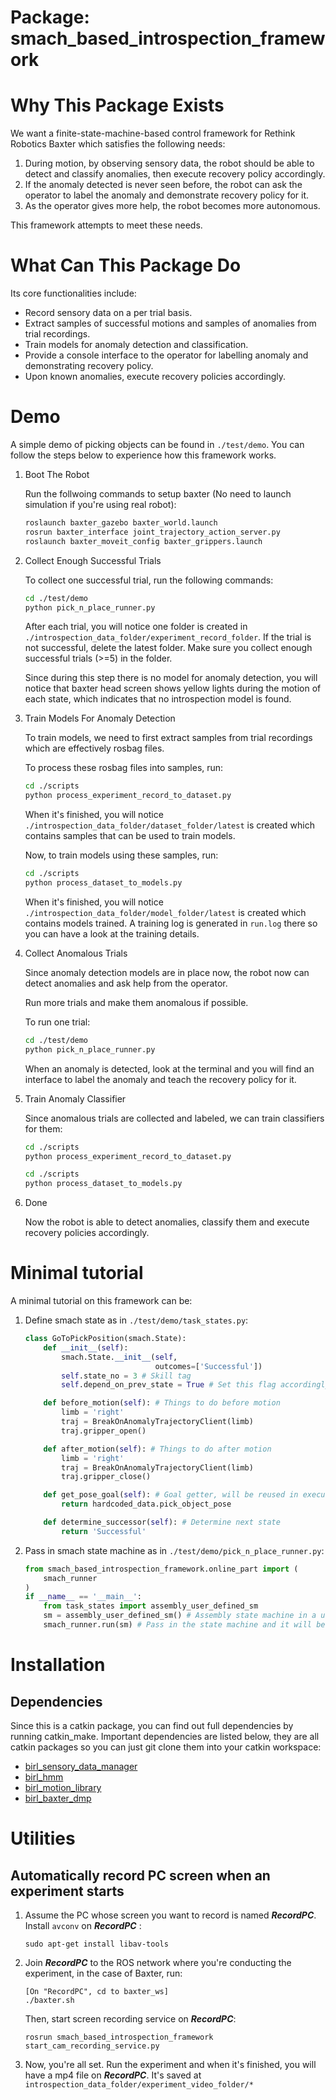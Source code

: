 
# Package: smach_based_introspection_framework

# Why This Package Exists

We want a finite-state-machine-based control framework for Rethink Robotics Baxter which satisfies the following needs:

1. During motion, by observing sensory data, the robot should be able to detect and classify anomalies, then execute recovery policy accordingly.
1. If the anomaly detected is never seen before, the robot can ask the operator to label the anomaly and demonstrate recovery policy for it.
1. As the operator gives more help, the robot becomes more autonomous.

This framework attempts to meet these needs. 

# What Can This Package Do

Its core functionalities include:

- Record sensory data on a per trial basis.
- Extract samples of successful motions and samples of anomalies from trial recordings. 
- Train models for anomaly detection and classification.
- Provide a console interface to the operator for labelling anomaly and demonstrating recovery policy.
- Upon known anomalies, execute recovery policies accordingly.

# Demo

A simple demo of picking objects can be found in ``` ./test/demo ```. You can follow the steps below to experience how this framework works.

1. Boot The Robot

    Run the follwoing commands to setup baxter (No need to launch simulation if you're using real robot):
    ```bash
    roslaunch baxter_gazebo baxter_world.launch
    rosrun baxter_interface joint_trajectory_action_server.py
    roslaunch baxter_moveit_config baxter_grippers.launch
    ```

1. Collect Enough Successful Trials

    To collect one successful trial, run the following commands:

    ```bash
    cd ./test/demo
    python pick_n_place_runner.py
    ```

    After each trial, you will notice one folder is created in ``` ./introspection_data_folder/experiment_record_folder ```. If the trial is not successful, delete the latest folder. Make sure you collect enough successful trials (>=5) in the folder.

    Since during this step there is no model for anomaly detection, you will notice that baxter head screen shows yellow lights during the motion of each state, which indicates that no introspection model is found.

1. Train Models For Anomaly Detection

    To train models, we need to first extract samples from trial recordings which are effectively rosbag files.

    To process these rosbag files into samples, run:

    ```bash
    cd ./scripts
    python process_experiment_record_to_dataset.py
    ```

    When it's finished, you will notice ``` ./introspection_data_folder/dataset_folder/latest ``` is created which contains samples that can be used to train models.

    Now, to train models using these samples, run:
    ```bash
    cd ./scripts
    python process_dataset_to_models.py
    ```

    When it's finished, you will notice ``` ./introspection_data_folder/model_folder/latest ``` is created which contains models trained. A training log is generated in ```run.log``` there so you can have a look at the training details.

1. Collect Anomalous Trials

    Since anomaly detection models are in place now, the robot now can detect anomalies and ask help from the operator.

    Run more trials and make them anomalous if possible.

    To run one trial:
    ```bash
    cd ./test/demo
    python pick_n_place_runner.py
    ```

    When an anomaly is detected, look at the terminal and you will find an interface to label the anomaly and teach the recovery policy for it.

1. Train Anomaly Classifier

    Since anomalous trials are collected and labeled, we can train classifiers for them:

    ```bash
    cd ./scripts
    python process_experiment_record_to_dataset.py
    ```
    ```bash
    cd ./scripts
    python process_dataset_to_models.py
    ```

1. Done

    Now the robot is able to detect anomalies, classify them and execute recovery policies accordingly.

# Minimal tutorial 

A minimal tutorial on this framework can be:
1. Define smach state as in ```./test/demo/task_states.py```:
    ```python
    class GoToPickPosition(smach.State):
        def __init__(self):
            smach.State.__init__(self,
                                 outcomes=['Successful'])
            self.state_no = 3 # Skill tag
            self.depend_on_prev_state = True # Set this flag accordingly
    
        def before_motion(self): # Things to do before motion
            limb = 'right'
            traj = BreakOnAnomalyTrajectoryClient(limb)
            traj.gripper_open()
    
        def after_motion(self): # Things to do after motion
            limb = 'right'
            traj = BreakOnAnomalyTrajectoryClient(limb)
            traj.gripper_close()
    
        def get_pose_goal(self): # Goal getter, will be reused in executing recovery policy
            return hardcoded_data.pick_object_pose
    
        def determine_successor(self): # Determine next state
            return 'Successful'
    ```
1. Pass in smach state machine as in ```./test/demo/pick_n_place_runner.py```:
    ```python
    from smach_based_introspection_framework.online_part import (
        smach_runner
    )
    if __name__ == '__main__':
        from task_states import assembly_user_defined_sm
        sm = assembly_user_defined_sm() # Assembly state machine in a user-defined way
        smach_runner.run(sm) # Pass in the state machine and it will be run by our framework
    ```

# Installation
## Dependencies

Since this is a catkin package, you can find out full dependencies by running catkin_make. 
Important dependencies are listed below, they are all catkin packages so you can just git clone them into your catkin workspace:

- [birl_sensory_data_manager](https://github.com/birlrobotics/birl_sensory_data_manager)
- [birl_hmm](https://github.com/birlrobotics/birl_hmm)
- [birl_motion_library](https://github.com/birlrobotics/birl_motion_library)
- [birl_baxter_dmp](https://github.com/birlrobotics/birl_baxter_dmp)

# Utilities

## Automatically record PC screen when an experiment starts

1. Assume the PC whose screen you want to record is named ___RecordPC___. Install ```avconv``` on ___RecordPC___ :
	```
	sudo apt-get install libav-tools
	```

2. Join ___RecordPC___ to the ROS network where you're conducting the experiment, in the case of Baxter, run:
	```
	[On "RecordPC", cd to baxter_ws]
	./baxter.sh
	```
	Then, start screen recording service on ___RecordPC___:
	
	```
	rosrun smach_based_introspection_framework start_cam_recording_service.py 
	```

3. Now, you're all set. Run the experiment and when it's finished, you will have a mp4 file on ___RecordPC___. It's saved at ```introspection_data_folder/experiment_video_folder/*```




